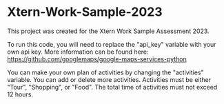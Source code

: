 # Xtern-Work-Sample-2023

This project was created for the Xtern Work Sample Assessment 2023.

To run this code, you will need to replace the "api_key" variable with your own api key. More information can be found here: https://github.com/googlemaps/google-maps-services-python

You can make your own plan of activities by changing the "activities" variable. You can add or delete more activities. Activities must be either "Tour", "Shopping", or "Food". The total time of activities must not exceed 12 hours.
